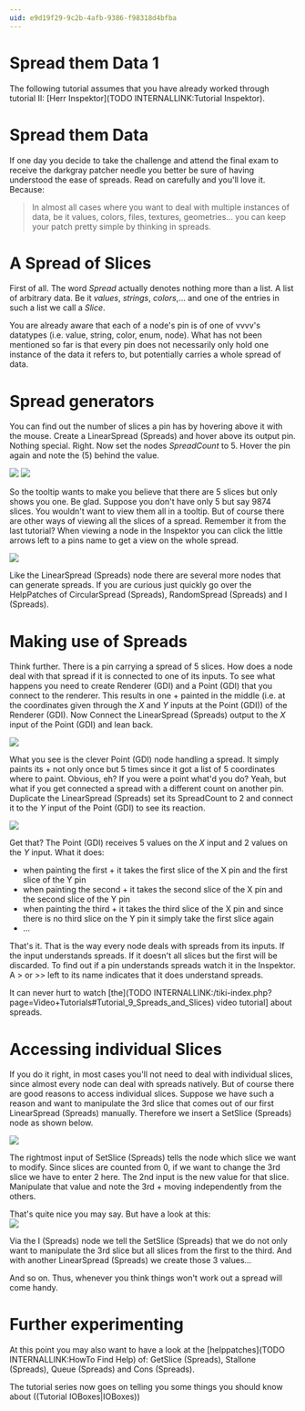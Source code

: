 ```yaml
---
uid: e9d19f29-9c2b-4afb-9386-f98318d4bfba
---
```


# Spread them Data 1
The following tutorial assumes that you have already worked through tutorial II: [Herr Inspektor](TODO INTERNALLINK:Tutorial Inspektor).  

# Spread them Data
If one day you decide to take the challenge and attend the final exam to receive the darkgray patcher needle you better be sure of having understood the ease of spreads. Read on carefully and you'll love it. Because:  

>In almost all cases where you want to deal with multiple instances of data, be it values, colors, files, textures, geometries... you can keep your patch pretty simple by thinking in spreads.  

# A Spread of Slices
First of all. The word *Spread* actually denotes nothing more than a list. A list of arbitrary data. Be it *values*, *strings*, *colors*,... and one of the entries in such a list we call a *Slice*.   

You are already aware that each of a node's pin is of one of vvvv's datatypes (i.e. value, string, color, enum, node). What has not been  mentioned so far is that every pin does not necessarily only hold one instance of the data it refers to, but potentially carries a whole spread of data.  

# Spread generators
You can find out the number of slices a pin has by hovering above it with the mouse. Create a <span class="node">LinearSpread (Spreads)</span> and hover above its output pin. Nothing special. Right. Now set the nodes *SpreadCount* to 5. Hover the pin again and note the (5) behind the value.   

![](~/img/linear1.png "") ![](~/img/linear5.png "")  

So the tooltip wants to make you believe that there are 5 slices but only shows you one. Be glad. Suppose you don't have only 5 but say 9874 slices. You wouldn't want to view them all in a tooltip. But of course there are other ways of viewing all the slices of a spread. Remember it from the last tutorial? When viewing a node in the Inspektor you can click the little arrows left to a pins name to get a view on the whole spread.  

![](~/img/sliceview.png "")  

Like the <span class="node">LinearSpread (Spreads)</span> node there are several more nodes that can generate spreads. If you are curious just quickly go over the HelpPatches of <span class="node">CircularSpread (Spreads)</span>, <span class="node">RandomSpread (Spreads)</span> and <span class="node">I (Spreads)</span>.  

# Making use of Spreads
Think further. There is a pin carrying a spread of 5 slices. How does a node deal with that spread if it is connected to one of its inputs. To see what happens you need to create <span class="node">Renderer (GDI)</span> and a <span class="node">Point (GDI)</span> that you connect to the renderer. This results in one + painted in the middle (i.e. at the coordinates given through the *X* and *Y* inputs at the <span class="node">Point (GDI)</span>) of the <span class="node">Renderer (GDI)</span>. Now Connect the <span class="node">LinearSpread (Spreads)</span> output to the *X* input of the <span class="node">Point (GDI)</span> and lean back.   

![](~/img/spreadpoint.jpg "")  

What you see is the clever <span class="node">Point (GDI)</span> node handling a spread. It simply paints its + not only once but 5 times since it got a list of 5 coordinates where to paint. Obvious, eh? If you were a point what'd you do? Yeah, but what if you get connected a spread with a different count on another pin. Duplicate the <span class="node">LinearSpread (Spreads)</span> set its SpreadCount to 2 and connect it to the *Y* input of the <span class="node">Point (GDI)</span> to see its reaction.   

![](~/img/doublespreadpoint.jpg "")  

Get that? The <span class="node">Point (GDI)</span> receives 5 values on the *X* input and 2 values on the *Y* input. What it does:   
* when painting the first + it takes the first slice of the X pin and the first slice of the Y pin  
* when painting the second + it takes the second slice of the X pin and the second slice of the Y pin  
* when painting the third + it takes the third slice of the X pin and since there is no third slice on the Y pin it simply take the first slice again  
* ...  

That's it. That is the way every node deals with spreads from its inputs. If the input understands spreads. If it doesn't all slices but the first will be discarded. To find out if a pin understands spreads watch it in the Inspektor. A > or >> left to its name indicates that it does understand spreads.   

It can never hurt to watch [the](TODO INTERNALLINK:/tiki-index.php?page=Video+Tutorials#Tutorial_9_Spreads_and_Slices) video tutorial] about spreads.  

# Accessing individual Slices
If you do it right, in most cases you'll not need to deal with individual slices, since almost every node can deal with spreads natively. But of course there are good reasons to access individual slices. Suppose we have such a reason and want to manipulate the 3rd slice that comes out of our first <span class="node">LinearSpread (Spreads)</span> manually. Therefore we insert a <span class="node">SetSlice (Spreads)</span> node as shown below.  
 
![](~/img/setslices.jpg "")  

The rightmost input of <span class="node">SetSlice (Spreads)</span> tells the node which slice we want to modify. Since slices are counted from 0, if we want to change the 3rd slice we have to enter 2 here. The 2nd input is the new value for that slice. Manipulate that value and note the 3rd + moving independently from the others.   

That's quite nice you may say. But have a look at this:  
![](~/img/setslicesadvanced.jpg "")  

Via the <span class="node">I (Spreads)</span> node we tell the <span class="node">SetSlice (Spreads)</span> that we do not only want to manipulate the 3rd slice but all slices from the first to the third. And with another <span class="node">LinearSpread (Spreads)</span> we create those 3 values...  

And so on. Thus, whenever you think things won't work out a spread will come handy.   

# Further experimenting
At this point you may also want to have a look at the [helppatches](TODO INTERNALLINK:HowTo Find Help) of: <span class="node">GetSlice (Spreads)</span>, <span class="node">Stallone (Spreads)</span>, <span class="node">Queue (Spreads)</span> and <span class="node">Cons (Spreads)</span>.  

The tutorial series now goes on telling you some things you should know about ((Tutorial IOBoxes|IOBoxes))